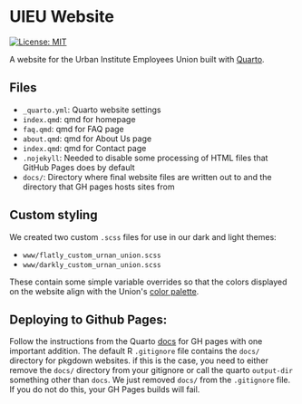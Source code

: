 # UIEU Website
[![License: MIT](https://img.shields.io/badge/License-MIT-yellow.svg)](https://opensource.org/licenses/MIT)

A website for the Urban Institute Employees Union built with [Quarto](https://quarto.org/docs/websites/#:~:text=Quarto%20Websites%20are%20a%20convenient,rendering%20options%2C%20and%20visual%20style.).


## Files

- `_quarto.yml`: Quarto website settings
- `index.qmd`: qmd for homepage
- `faq.qmd`: qmd for FAQ page
- `about.qmd`: qmd for About Us page
- `index.qmd`: qmd for Contact page
- `.nojekyll`: Needed to disable some processing of HTML files that GitHub Pages does by default
- `docs/`: Directory where final website files are written out to and the directory that GH pages hosts sites from

## Custom styling

We created two custom `.scss` files for use in our dark and light themes:

- `www/flatly_custom_urnan_union.scss`
- `www/darkly_custom_urnan_union.scss`

These contain some simple variable overrides so that the colors displayed on the website align with the Union's [color palette](https://coolors.co/1f3ca3-d4e6b5-4d8b31-cc6600-98c1d9). 


## Deploying to Github Pages:

Follow the instructions from the Quarto [docs](https://quarto.org/docs/websites/publishing-websites.html) for GH pages with one important addition. The default R `.gitignore` file contains the  `docs/` directory for pkgdown websites. if this is the case, you need to either remove the `docs/` directory from your gitignore or call the quarto `output-dir` something other than `docs`. We just removed `docs/` from the `.gitignore` file. If you do not do this, your GH Pages builds will fail. 